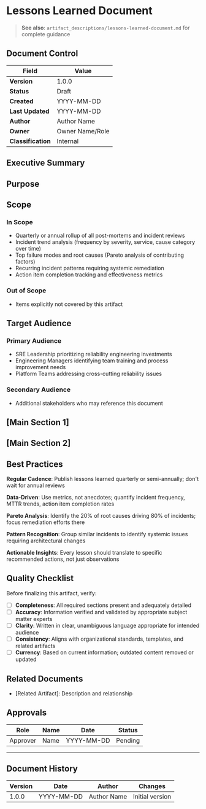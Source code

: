 # Lessons Learned Document

> **See also**: `artifact_descriptions/lessons-learned-document.md` for complete guidance

## Document Control

| Field | Value |
|-------|-------|
| **Version** | 1.0.0 |
| **Status** | Draft |
| **Created** | YYYY-MM-DD |
| **Last Updated** | YYYY-MM-DD |
| **Author** | Author Name |
| **Owner** | Owner Name/Role |
| **Classification** | Internal |

## Executive Summary

<!-- Provide a 2-3 paragraph overview for executive audience -->
<!-- What is this document about and why does it matter? -->

## Purpose

<!-- This artifact aggregates and analyzes lessons from multiple incidents to identify patterns, track remediation effectiveness, and guide strategic reliability investments. It solves the problem of organ... -->

## Scope

### In Scope

- Quarterly or annual rollup of all post-mortems and incident reviews
- Incident trend analysis (frequency by severity, service, cause category over time)
- Top failure modes and root causes (Pareto analysis of contributing factors)
- Recurring incident patterns requiring systemic remediation
- Action item completion tracking and effectiveness metrics

### Out of Scope

- Items explicitly not covered by this artifact

## Target Audience

### Primary Audience

- SRE Leadership prioritizing reliability engineering investments
- Engineering Managers identifying team training and process improvement needs
- Platform Teams addressing cross-cutting reliability issues

### Secondary Audience

- Additional stakeholders who may reference this document

## [Main Section 1]

<!-- Complete this section with artifact-specific content -->
<!-- Refer to the artifact description for required structure -->

## [Main Section 2]

<!-- Add additional sections as needed -->

## Best Practices

**Regular Cadence**: Publish lessons learned quarterly or semi-annually; don't wait for annual reviews

**Data-Driven**: Use metrics, not anecdotes; quantify incident frequency, MTTR trends, action item completion rates

**Pareto Analysis**: Identify the 20% of root causes driving 80% of incidents; focus remediation efforts there

**Pattern Recognition**: Group similar incidents to identify systemic issues requiring architectural changes

**Actionable Insights**: Every lesson should translate to specific recommended actions, not just observations

## Quality Checklist

Before finalizing this artifact, verify:

- [ ] **Completeness**: All required sections present and adequately detailed
- [ ] **Accuracy**: Information verified and validated by appropriate subject matter experts
- [ ] **Clarity**: Written in clear, unambiguous language appropriate for intended audience
- [ ] **Consistency**: Aligns with organizational standards, templates, and related artifacts
- [ ] **Currency**: Based on current information; outdated content removed or updated

## Related Documents

- [Related Artifact]: Description and relationship

## Approvals

| Role | Name | Date | Status |
|------|------|------|--------|
| Approver | Name | YYYY-MM-DD | Pending |

---

## Document History

| Version | Date | Author | Changes |
|---------|------|--------|---------|
| 1.0.0 | YYYY-MM-DD | Author Name | Initial version |
